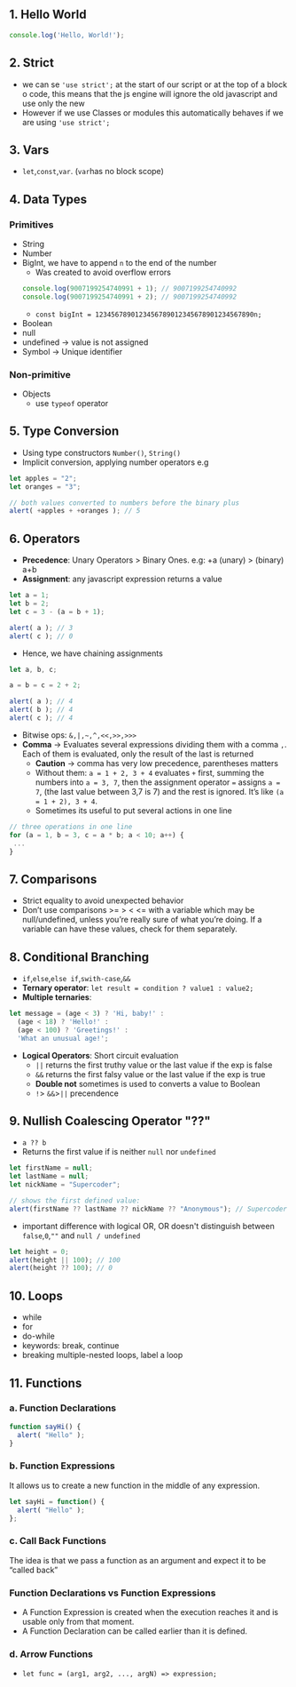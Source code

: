 ## 1. Hello World
```JavaScript
console.log('Hello, World!');
```

## 2. Strict
+ we can se `'use strict';` at the start of our script or at  the top of a block o code, this means that the js engine will ignore the old javascript and use only the new
+ However if we use Classes or modules this automatically behaves if we are using `'use strict';`
## 3. Vars
+ `let`,`const`,`var`. (`var`has no block scope)
## 4. Data Types
### Primitives
+ String
+ Number
+ BigInt, we have to append `n` to the end of the number
	+ Was created to avoid overflow errors
	```JavaScript
	console.log(9007199254740991 + 1); // 9007199254740992
	console.log(9007199254740991 + 2); // 9007199254740992
	```
	+ `const bigInt = 1234567890123456789012345678901234567890n;`
+ Boolean
+ null
+ undefined -> value is not assigned
+ Symbol -> Unique identifier
### Non-primitive
+ Objects
	+ use `typeof`  operator

## 5. Type Conversion
+ Using type constructors `Number()`, `String()`
+ Implicit conversion, applying number operators e.g
```JavaScript
let apples = "2";
let oranges = "3";

// both values converted to numbers before the binary plus
alert( +apples + +oranges ); // 5
```
## 6. Operators
+ **Precedence**: Unary Operators > Binary Ones. e.g: +a (unary) > (binary) a+b
+ **Assignment**: any javascript expression returns a value
```Javascript
let a = 1;
let b = 2;
let c = 3 - (a = b + 1);

alert( a ); // 3
alert( c ); // 0
``` 
+ Hence, we have chaining assignments
```javascript
let a, b, c;

a = b = c = 2 + 2;

alert( a ); // 4
alert( b ); // 4
alert( c ); // 4
```
+ Bitwise ops: `&,|,~,^,<<,>>,>>>`
+ **Comma** -> Evaluates several expressions dividing them with a comma `,`. Each of them is evaluated, only the result of the last is returned
	+ **Caution** -> comma has very low precedence, parentheses matters
	+ Without them: `a = 1 + 2, 3 + 4` evaluates `+` first, summing the numbers into `a = 3, 7`, then the assignment operator `=` assigns `a = 7`, (the last value between 3,7 is 7) and the rest is ignored. It’s like `(a = 1 + 2), 3 + 4`.
	+ Sometimes its useful to put several actions in one line
```Javascript
// three operations in one line
for (a = 1, b = 3, c = a * b; a < 10; a++) {
 ...
}
```
## 7. Comparisons
+ Strict equality to avoid unexpected behavior
+ Don’t use comparisons >= > < <= with a variable which may be null/undefined, unless you’re really sure of what you’re doing. If a variable can have these values, check for them separately.
## 8. Conditional Branching
+ `if`,`else`,`else if`,`swith-case`,`&&`
+ **Ternary operator**: `let result = condition ? value1 : value2;`
+ **Multiple ternaries**:
```javascript
let message = (age < 3) ? 'Hi, baby!' :
  (age < 18) ? 'Hello!' :
  (age < 100) ? 'Greetings!' :
  'What an unusual age!';
```
+ **Logical Operators**: Short circuit evaluation
	+ `||` returns the first truthy value or the last value if the exp is false
	+ `&&` returns the first falsy value or the last value if the exp is true
	+ **Double not** sometimes is used to converts a value to Boolean
	+ `!`> `&&`>`||` precendence
## 9. Nullish Coalescing Operator "??"
+ `a ?? b`
+ Returns the first value if is neither `null` nor `undefined`
```javascript
let firstName = null;
let lastName = null;
let nickName = "Supercoder";

// shows the first defined value:
alert(firstName ?? lastName ?? nickName ?? "Anonymous"); // Supercoder
```
+ important difference with logical OR, OR doesn't distinguish between `false`,`0`,`""` and `null / undefined`
```javascript
let height = 0;
alert(height || 100); // 100
alert(height ?? 100); // 0
```
## 10. Loops
+ while
+ for
+ do-while
+ keywords: break, continue
+ breaking multiple-nested loops, label a loop
## 11. Functions
### a. Function Declarations
```javascript
function sayHi() {
  alert( "Hello" );
}
```
### b. Function Expressions
It allows us to create a new function in the middle of any expression.
```javascript
let sayHi = function() {
  alert( "Hello" );
};
```
### c. Call Back Functions
The idea is that we pass a function as an argument and expect it to be “called back”
### Function Declarations vs Function Expressions
+ A Function Expression is created when the execution reaches it and is usable only from that moment.
+ A Function Declaration can be called earlier than it is defined.
### d. Arrow Functions
+ `let func = (arg1, arg2, ..., argN) => expression;`


